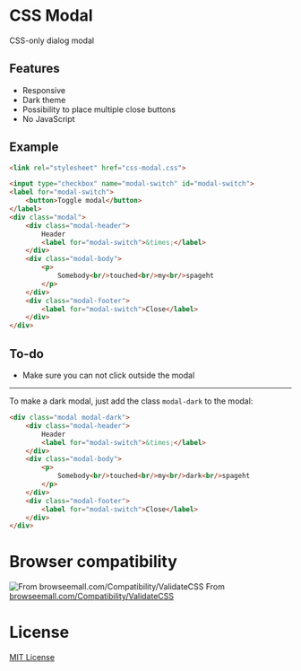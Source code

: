 # CSS Modal
CSS-only dialog modal

## Features
- Responsive
- Dark theme
- Possibility to place multiple close buttons
- No JavaScript

## Example

```html
<link rel="stylesheet" href="css-modal.css">

<input type="checkbox" name="modal-switch" id="modal-switch">
<label for="modal-switch">
	<button>Toggle modal</button>
</label>
<div class="modal">
	<div class="modal-header">
		Header
		<label for="modal-switch">&times;</label>
	</div>
	<div class="modal-body">
		<p>
			Somebody<br/>touched<br/>my<br/>spageht
		</p>
	</div>
	<div class="modal-footer">
		<label for="modal-switch">Close</label>
	</div>
</div>

```
## To-do

 - Make sure you can not click outside the modal


----------
To make a dark modal, just add the class `modal-dark` to the modal:
```html
<div class="modal modal-dark">
	<div class="modal-header">
		Header
		<label for="modal-switch">&times;</label>
	</div>
	<div class="modal-body">
		<p>
			Somebody<br/>touched<br/>my<br/>dark<br/>spageht
		</p>
	</div>
	<div class="modal-footer">
		<label for="modal-switch">Close</label>
	</div>
</div>
```
# Browser compatibility
![From browseemall.com/Compatibility/ValidateCSS](https://i.imgur.com/A6SqxQ5.png)
From [browseemall.com/Compatibility/ValidateCSS](https://www.browseemall.com/Compatibility/ValidateCSS)
# License
[MIT License](https://github.com/SawnFx/css-modal/blob/master/LICENSE)
